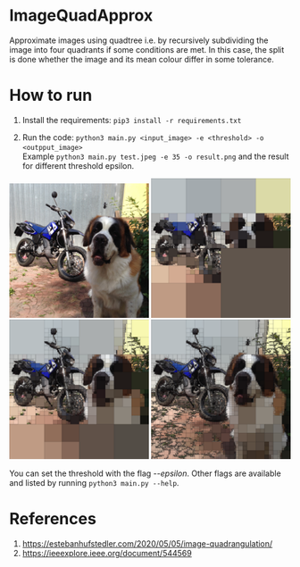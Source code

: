 # ImageQuadApprox

Approximate images using quadtree i.e. by recursively subdividing the image into four quadrants if some conditions are met. In this case, the split is done whether the image and its mean colour differ in some tolerance.
# How to run

1. Install the requirements: ```pip3 install -r requirements.txt```

2. Run the code: ```python3 main.py <input_image> -e <threshold> -o <outpput_image>``` <br/>
Example ```python3 main.py test.jpeg -e 35 -o result.png``` and the result for different threshold epsilon. <br/>


<p float="middle">
  <img src="./test.jpeg" width="250" />
  <img src="./epsilon50.png" width="250" />
  <br>
  <img src="./epsilon35.png" width="250" />
  <img src="./epsilon20.png" width="250" />
</p>

You can set the threshold with the flag *--epsilon*. Other flags are available and listed by running ```python3 main.py --help```.

# References
1. https://estebanhufstedler.com/2020/05/05/image-quadrangulation/
2. https://ieeexplore.ieee.org/document/544569
